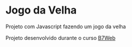# Jogo da Velha

Projeto com Javascript fazendo um jogo da velha

Projeto desenvolvido durante o curso [B7Web](https://b7web.com.br)
